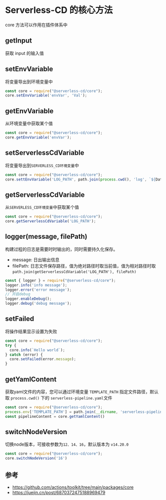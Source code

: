 # Serverless-CD 的核心方法

core 方法可以作用在插件体系中


## getInput
获取 input 的输入值

##  setEnvVariable
将变量导出到环境变量中

```js
const core = require("@serverless-cd/core");
core.setEnvVariable('envVar', 'Val');
```
##  getEnvVariable
从环境变量中获取某个值

```js
const core = require("@serverless-cd/core");
core.getEnvVariable('envVar');
```

## setServerlessCdVariable
将变量导出到`SERVERLESS_CD环境变量`中

```js
const core = require("@serverless-cd/core");
core.settEnvVariable('LOG_PATH', path.join(process.cwd(), 'log', `${Data.now()}.log`)');
```

##  getServerlessCdVariable
从`SERVERLESS_CD环境变量`中获取某个值

```js
const core = require("@serverless-cd/core");
core.getServerlessCdVariable('LOG_PATH');
```

## logger(message, filePath)
构建过程的日志是需要时时输出的，同时需要持久化保存。
- message: 日出输出信息
- filePath: 日志文件保存路径，值为绝对路径时取当前值，值为相对路径时取 `path.join(getServerlessCdVariable('LOG_PATH'), filePath)`

```js
const { logger } = require("@serverless-cd/core");
logger.info('info message');
logger.error('error message');
// 开启debug
logger.enableDebug();
logger.debug('debug message');
```
## setFailed
将操作结果显示设置为失败

```js
const core = require("@serverless-cd/core");
try {
  core.info(`Hello world`);
} catch (error) {
  core.setFailed(error.message);
}
```
## getYamlContent
获取yaml文件的内容，您可以通过环境变量 `TEMPLATE_PATH` 指定文件路径，默认取 `process.cwd()` 下的 `serverless-pipeline.yaml`文件

```js
const core = require("@serverless-cd/core");
process.env['TEMPLATE_PATH'] = path.join(__dirname, 'serverless-pipeline.yaml');
const pipelineContent = core.getYamlContent()
```
## switchNodeVersion
切换node版本，可接收参数为`12、14、16`，默认版本为 `v14.20.0`

```js
const core = require("@serverless-cd/core");
core.switchNodeVersion('16')
```
## 参考

- https://github.com/actions/toolkit/tree/main/packages/core
- https://juejin.cn/post/6870372475188969479
